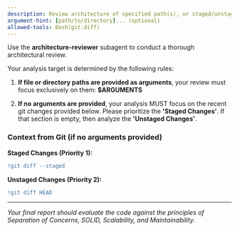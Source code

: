 ```yaml
---
description: Review architecture of specified path(s), or staged/unstaged git changes.
argument-hint: [path/to/directory]... (optional)
allowed-tools: Bash(git:diff)
---
```

Use the **architecture-reviewer** subagent to conduct a thorough architectural review.

Your analysis target is determined by the following rules:

1.  **If file or directory paths are provided as arguments**, your review must focus exclusively on them: **$ARGUMENTS**

2.  **If no arguments are provided**, your analysis MUST focus on the recent git changes provided below. Please prioritize the **'Staged Changes'**. If that section is empty, then analyze the **'Unstaged Changes'**.

### Context from Git (if no arguments provided)

**Staged Changes (Priority 1):**
```diff
!git diff --staged
```

**Unstaged Changes (Priority 2):**
```diff
!git diff HEAD
```
---
*Your final report should evaluate the code against the principles of Separation of Concerns, SOLID, Scalability, and Maintainability.*